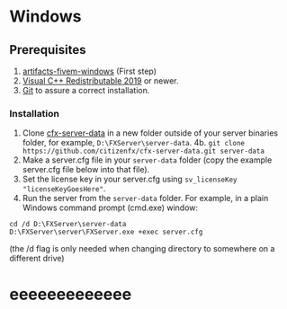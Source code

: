# Windows

## Prerequisites

1. [artifacts-fivem-windows](https://github.com/Mowayyy/artifacts-fivem-windows) (First step)
2. [Visual C++ Redistributable 2019](https://aka.ms/vs/16/release/VC_redist.x64.exe) or newer.
3. [Git](https://git-scm.com/download/win) to assure a correct installation.

### Installation

1. Clone [cfx-server-data](https://github.com/citizenfx/cfx-server-data) in a new folder outside of your server binaries folder, for example, `D:\FXServer\server-data`.
4b. `git clone https://github.com/citizenfx/cfx-server-data.git server-data`
2. Make a server.cfg file in your `server-data` folder (copy the example server.cfg file below into that file).
3. Set the license key in your server.cfg using `sv_licenseKey "licenseKeyGoesHere"`.
4. Run the server from the `server-data` folder. For example, in a plain Windows command prompt (cmd.exe) window:
```
cd /d D:\FXServer\server-data
D:\FXServer\server\FXServer.exe +exec server.cfg
```
(the /d flag is only needed when changing directory to somewhere on a different drive)











# eeeeeeeeeeeee
